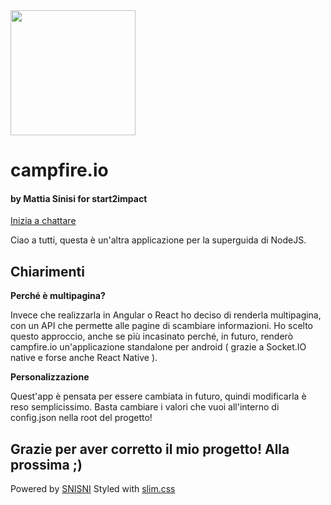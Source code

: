 <link href="https://snisni.it/CSS/slim.css" rel="stylesheet">

<img src="https://i.ibb.co/JBD1xNh/campfire-io.png" alt="" width="200" height="200"/>

# campfire.io

#### by **Mattia Sinisi** for **start2impact**

<a href="https://campfireio.herokuapp.com" class="button rounded bold">Inizia a chattare</a>


Ciao a tutti, questa è un'altra applicazione per la superguida
di NodeJS.

## Chiarimenti
<b>Perché è multipagina?</b>

Invece che realizzarla in Angular o React ho deciso di renderla
multipagina, con un API che permette alle pagine di scambiare
informazioni. Ho scelto questo approccio, anche se più incasinato
perché, in futuro, renderò campfire.io un'applicazione standalone
per android ( grazie a Socket.IO native e forse anche React Native ).

<b>Personalizzazione</b>

Quest'app è pensata per essere cambiata in futuro, quindi modificarla
è reso semplicissimo. Basta cambiare i valori che vuoi all'interno di
config.json nella root del progetto!

## Grazie per aver corretto il mio progetto! Alla prossima ;)

Powered by <a href="https://snisni.it">SNISNI</a>
Styled with <a href="https://snisni.it/progetti/slim">slim.css</a>